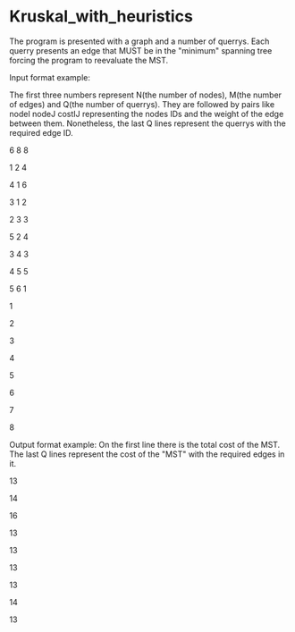 # Kruskal_with_heuristics

The program is presented with a graph and a number of querrys. Each querry presents an edge that MUST be in the "minimum" spanning tree forcing the program to reevaluate the MST.

Input format example:

The first three numbers represent N(the number of nodes), M(the number of edges) and Q(the number of querrys). They are followed by pairs like nodeI nodeJ costIJ representing the nodes IDs and the weight of the edge between them. Nonetheless, the last Q lines represent the querrys with the required edge ID.

6 8 8

1 2 4

4 1 6

3 1 2

2 3 3

5 2 4

3 4 3

4 5 5

5 6 1

1

2

3

4

5

6

7

8

Output format example:
On the first line there is the total cost of the MST. The last Q lines represent the cost of the "MST" with the required edges in it.

13

14

16

13

13

13

13

14

13
